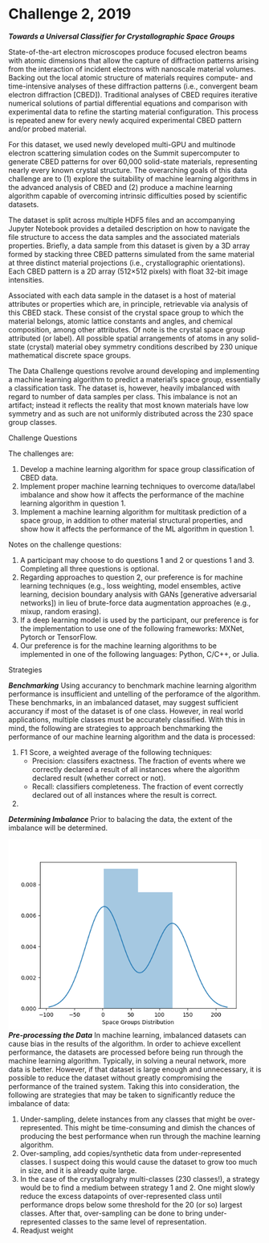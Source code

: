 # Challenge 2, 2019
***Towards a Universal Classifier for Crystallographic Space Groups***

State-of-the-art electron microscopes produce focused electron beams with atomic dimensions that allow the capture of diffraction patterns arising from the interaction of incident electrons with nanoscale material volumes. Backing out the local atomic structure of materials requires compute- and time-intensive analyses of these diffraction patterns (i.e., convergent beam electron diffraction [CBED]). Traditional analyses of CBED requires iterative numerical solutions of partial differential equations and comparison with experimental data to refine the starting material configuration. This process is repeated anew for every newly acquired experimental CBED pattern and/or probed material.

For this dataset, we used newly developed multi-GPU and multinode electron scattering simulation codes on the Summit supercomputer to generate CBED patterns for over 60,000 solid-state materials, representing nearly every known crystal structure. The overarching goals of this data challenge are to (1) explore the suitability of machine learning algorithms in the advanced analysis of CBED and (2) produce a machine learning algorithm capable of overcoming intrinsic difficulties posed by scientific datasets.

The dataset is split across multiple HDF5 files and an accompanying Jupyter Notebook provides a detailed description on how to navigate the file structure to access the data samples and the associated materials properties. Briefly, a data sample from this dataset is given by a 3D array formed by stacking three CBED patterns simulated from the same material at three distinct material projections (i.e., crystallographic orientations). Each CBED pattern is a 2D array (512×512 pixels) with float 32-bit image intensities.

Associated with each data sample in the dataset is a host of material attributes or properties which are, in principle, retrievable via analysis of this CBED stack. These consist of the crystal space group to which the material belongs, atomic lattice constants and angles, and chemical composition, among other attributes. Of note is the crystal space group attributed (or label). All possible spatial arrangements of atoms in any solid-state (crystal) material obey symmetry conditions described by 230 unique mathematical discrete space groups.

The Data Challenge questions revolve around developing and implementing a machine learning algorithm to predict a material’s space group, essentially a classification task. The dataset is, however, heavily imbalanced with regard to number of data samples per class. This imbalance is not an artifact; instead it reflects the reality that most known materials have low symmetry and as such are not uniformly distributed across the 230 space group classes.

Challenge Questions

The challenges are:

1. Develop a machine learning algorithm for space group classification of CBED data.
2. Implement proper machine learning techniques to overcome data/label imbalance and show how it affects the performance of the machine learning algorithm in question 1.
3. Implement a machine learning algorithm for multitask prediction of a space group, in addition to other material structural properties, and show how it affects the performance of the ML algorithm in question 1.

Notes on the challenge questions:
1. A participant may choose to do questions 1 and 2 or questions 1 and 3. Completing all three questions is optional.
2. Regarding approaches to question 2, our preference is for machine learning techniques (e.g., loss weighting, model ensembles, active learning, decision boundary analysis with GANs [generative adversarial networks]) in lieu of brute-force data augmentation approaches (e.g., mixup, random erasing).
3. If a deep learning model is used by the participant, our preference is for the implementation to use one of the following frameworks: MXNet, Pytorch or TensorFlow.
4. Our preference is for the machine learning algorithms to be implemented in one of the following languages: Python, C/C++, or Julia.

Strategies

***Benchmarking***
Using accurancy to benchmark machine learning algorithm performance is insufficient and untelling of the perforamce of the algorithm. These benchmarks, in an imbalanced dataset, may suggest sufficient accurancy if most of the dataset is of one class. However, in real world applications, multiple classes must be accurately classified. With this in mind, the following are strategies to approach benchmarking the performance of our machine learning algorithm and the data is processed:
1. F1 Score, a weighted average of the following techniques:
	- Precision: classifers exactness. The fraction of events where we correctly declared a result of all instances where the algorithm declared result (whether correct or not).
	- Recall: classifiers completeness. The fraction of event correctly declared out of all instances where the result is correct.
2. 
***Determining Imbalance***
Prior to balacing the data, the extent of the imbalance will be determined. 

![Alt text](sample_images/histogram_dist.png?raw=true "Histogram")
***Pre-processing the Data***
In machine learning, imbalanced datasets can cause bias in the results of the algorithm. In order to achieve excellent performance, the datasets are processed before being run through the machine learning algorithm. Typically, in solving a neural network, more data is better. However, if that dataset is large enough and unnecessary, it is possible to reduce the dataset without greatly compromising the performance of the trained system. Taking this into consideration, the following are strategies that may be taken to significantly reduce the imbalance of data:
1. Under-sampling, delete instances from any classes that might be over-represented. This might be time-consuming and dimish the chances of producing the best performance when run through the machine learning algorithm.
2. Over-sampling, add copies/synthetic data from under-represented classes. I suspect doing this would cause the dataset to grow too much in size, and it is already quite large. 
3. In the case of the crystallograhy multi-classes (230 classes!), a strategy would be to find a medium between strategy 1 and 2. One might slowly reduce the excess datapoints of over-represented class until performance drops below some threshold for the 20 (or so) largest classes. After that, over-sampling can be done to bring under-represented classes to the same level of representation. 
4. Readjust weight 
